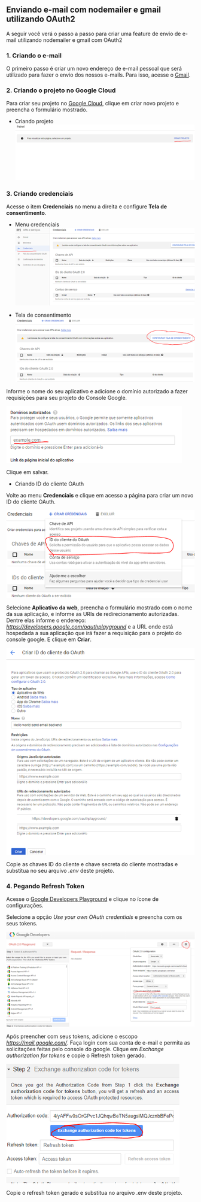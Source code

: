 ## Enviando e-mail com nodemailer e gmail utilizando OAuth2

A seguir você verá o passo a passo para criar uma feature de envio de e-mail utilizando nodemailer e gmail com OAuth2

### 1. Criando o e-mail

O primeiro passo é criar um novo endereço de e-mail pessoal que será utilizado para fazer o envio dos nossos e-mails. Para isso, acesse o [Gmail](https://mail.google.com).

### 2. Criando o projeto no Google Cloud

Para criar seu projeto no [Google Cloud](https://console.developers.google.com), clique em criar novo projeto e preencha o formulário mostrado.

* Criando projeto
![Criar novo projeto](img/img-1.PNG)

### 3. Criando credenciais

Acesse o item **Credenciais** no menu a direita e configure **Tela de consentimento**.

* Menu credenciais
![Acessando menu credenciais](img/img-2.PNG)

* Tela de consentimento
![Acessando tela de consentimento](img/img-3.PNG)

Informe o nome do seu aplicativo e adicione o domínio autorizado a fazer requisições para seu projeto do Console Google.

![Informando domnínios autorizados](img/img-4.PNG)

Clique em salvar.

* Criando ID do cliente OAuth

Volte ao menu **Credenciais** e clique em acesso a página para criar um novo ID do cliente OAuth.

![Acessando a página criação de ID do cliente OAuth](img/img-5.PNG)

Selecione **Aplicativo da web**, preencha o formulário mostrado com o nome da sua aplicação, e informe as URIs de redirecionamento autorizadas. Dentre elas informe o endereço: *https://developers.google.com/oauthplayground* e a URL onde está hospedada a sua aplicação que irá fazer a requisição para o projeto do console google. E clique em **Criar**.

![Formlário de criação do ID do cliente OAuth](img/img-6.PNG)

Copie as chaves ID do cliente e chave secreta do cliente mostradas e substitua no seu arquivo *.env* deste projeto.

### 4. Pegando Refresh Token

Acesse o [Google Developers Playground](https://developers.google.com/oauthplayground/) e clique no ícone de configurações. 

Selecione a opção *Use your own OAuth credentials* e preencha com os seus tokens.

![Opções de configuração do developers playground](img/img-7.PNG)

Após preencher com seus tokens, adicione o escopo *https://mail.google.com/*. Faça login com sua conta de e-mail e permita as solicitações feitas pelo console do google.
Clique em *Exchange authorization for tokens* e copie o Refresh token gerado.

![Gerando refresh token](img/img-8.PNG)

Copie o refresh token gerado e substitua no arquivo .env deste projeto.